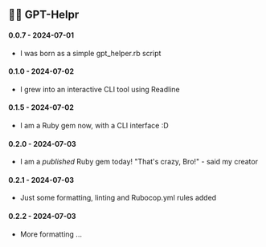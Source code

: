 ## 🏴‍☠️ GPT-Helpr

#### 0.0.7 - 2024-07-01

- I was born as a simple gpt_helper.rb script

#### 0.1.0 - 2024-07-02

- I grew into an interactive CLI tool using Readline

#### 0.1.5 - 2024-07-02

 - I am a Ruby gem now, with a CLI interface :D

#### 0.2.0 - 2024-07-03

- I am a *published* Ruby gem today! "That's crazy, Bro!" - said my creator

#### 0.2.1 - 2024-07-03

- Just some formatting, linting and Rubocop.yml rules added

#### 0.2.2 - 2024-07-03

- More formatting ...
